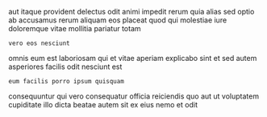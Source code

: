 <!--
title: Open-source transitional circuit
author: Meaghan
date: 2014-11-26-1029
link: 2014-11-26-1029-open-source-transitional-circuit
tags: [bears,Ember,ES6,kittens]
-->

aut itaque provident delectus odit
animi impedit rerum quia alias sed optio ab
 accusamus rerum aliquam
eos placeat quod qui molestiae iure
doloremque vitae mollitia pariatur totam
 	vero eos nesciunt
omnis  eum est laboriosam qui
et vitae aperiam explicabo sint et sed autem
asperiores facilis odit nesciunt est
 	eum facilis porro ipsum quisquam
consequuntur qui vero consequatur officia reiciendis quo aut ut
voluptatem cupiditate illo dicta beatae autem sit ex
eius nemo et odit